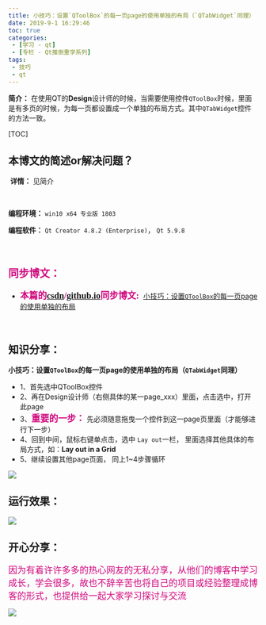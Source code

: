 ```yaml
---
title: 小技巧：设置`QToolBox`的每一页page的使用单独的布局（`QTabWidget`同理）
date: 2019-9-1 16:29:46
toc: true
categories: 
 - [学习 - qt]
 - [专栏 - Qt推倒重学系列]
tags: 
 - 技巧
 - qt
---
```




**简介：** 在使用QT的**Design**设计师的时候，当需要使用控件`QToolBox`时候，里面是有多页的时候，为每一页都设置成一个单独的布局方式。其中`QTabWidget`控件的方法一致。

<!-- more -->

[TOC]

## 本博文的简述or解决问题？

​		**详情：**  见简介

<br>

**编程环境：**  `win10 x64 专业版 1803`  

**编程软件：**  `Qt Creator 4.8.2 (Enterprise)`， `Qt 5.9.8`

<br>

## <font color=#D0087E  face="幼圆">同步博文：</font>

- <font color=#D0087E  size=4 face="幼圆">**本篇的[csdn](https://blog.csdn.net/qq_33154343)/[github.io](https://touwoyimuli.github.io/)同步博文:** </font> [小技巧：设置`QToolBox`的每一页page的使用单独的布局](https://blog.csdn.net/qq_33154343/article/details/100185025) 

<br>

## 知识分享：

**小技巧：设置`QToolBox`的每一页page的使用单独的布局（`QTabWidget`同理）**

- 1、首先选中QToolBox控件
- 2、再在Design设计师（右侧具体的某一page_xxx）里面，点击选中，打开此page
- 3、<font color=#D0087E size=4 face="幼圆">**重要的一步：**</font> 先必须随意拖曳一个控件到这一page页里面（才能够进行下一步）
- 4、回到中间，鼠标右键单点击，选中 `Lay out`一栏， 里面选择其他具体的布局方式，如：**Lay out in a Grid**
- 5、继续设置其他page页面， 同上1~4步骤循环

<img src="https://raw.githubusercontent.com/touwoyimuli/FigureBed/master/img/20190901165542.png"/>

<br>

## 运行效果：

<img src="https://raw.githubusercontent.com/touwoyimuli/FigureBed/master/img/20190901165612.png"/>

<br>

## 开心分享：

<font color=#D0087E size=4 face="幼圆">因为有着许许多多的热心网友的无私分享，从他们的博客中学习成长，学会很多，故也不辞辛苦也将自己的项目或经验整理成博客的形式，也提供给一起大家学习探讨与交流 </font>

<img src="https://raw.githubusercontent.com/touwoyimuli/FigureBed/master/img/20190829225308.jpg"/>